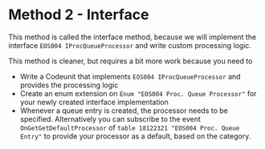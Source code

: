 # Method 2 - Interface

This method is called the interface method, because we will implement the interface `EOS004 IProcQueueProcessor` and write custom processing logic.

This method is cleaner, but requires a bit more work because you need to
- Write a Codeunit that implements `EOS004 IProcQueueProcessor` and provides the processing logic
- Create an enum extension on `Enum "EOS004 Proc. Queue Processor"` for your newly created interface implementation
- Whenever a queue entry is created, the processor needs to be specified. Alternatively you can subscribe to the event `OnGetGetDefaultProcessor` of `table 18122321 "EOS004 Proc. Queue Entry"` to provide your processor as a default, based on the category.